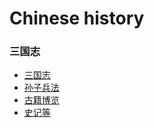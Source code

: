 # Chinese history
### 三国志
- [三国志](http://www.guoxue.com/shibu/24shi/sangzz/sgzzml.htm)
- [孙子兵法](http://www.guoxue.com/book/szbf/0002.htm)
- [古籍博览](http://www.guoxue.com/?category_name=book1)
- [史记等](http://www.gxbd.com)
